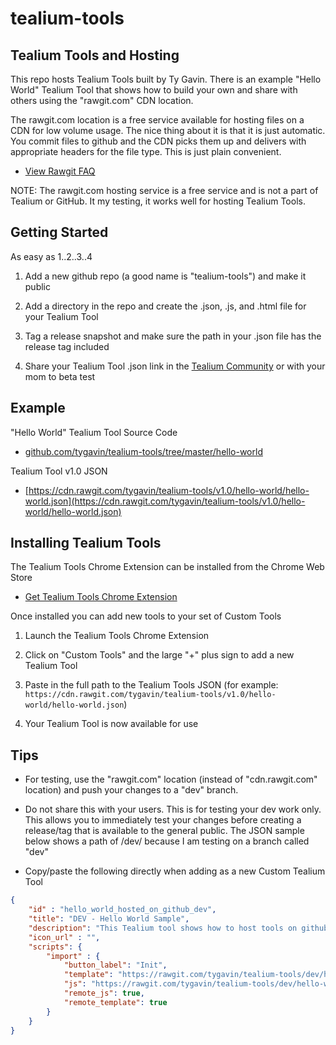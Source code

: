 # tealium-tools

## Tealium Tools and Hosting

This repo hosts Tealium Tools built by Ty Gavin.  There is an example "Hello World" Tealium Tool that shows how to build your own and share with others using the "rawgit.com" CDN location.

The rawgit.com location is a free service available for hosting files on a CDN for low volume usage.  The nice thing about it is that it is just automatic.  You commit files to github and the CDN picks them up and delivers with appropriate headers for the file type.  This is just plain convenient.

* [View Rawgit FAQ](https://rawgit.com/faq)

NOTE: The rawgit.com hosting service is a free service and is not a part of Tealium or GitHub.  It my testing, it works well for hosting Tealium Tools.


## Getting Started

As easy as 1..2..3..4

1. Add a new github repo (a good name is "tealium-tools") and make it public

2. Add a directory in the repo and create the .json, .js, and .html file for your Tealium Tool

3. Tag a release snapshot and make sure the path in your .json file has the release tag included

4. Share your Tealium Tool .json link in the [Tealium Community](https://community.tealiumiq.com/) or with your mom to beta test


## Example

"Hello World" Tealium Tool Source Code

* [github.com/tygavin/tealium-tools/tree/master/hello-world](https://github.com/tygavin/tealium-tools/tree/master/hello-world)

Tealium Tool v1.0 JSON
 
* [https://cdn.rawgit.com/tygavin/tealium-tools/v1.0/hello-world/hello-world.json](https://cdn.rawgit.com/tygavin/tealium-tools/v1.0/hello-world/hello-world.json)


## Installing Tealium Tools

The Tealium Tools Chrome Extension can be installed from the Chrome Web Store

* [Get Tealium Tools Chrome Extension](https://chrome.google.com/webstore/detail/tealium-tools/gidnphnamcemailggkemcgclnjeeokaa?hl=en-US)

Once installed you can add new tools to your set of Custom Tools

1. Launch the Tealium Tools Chrome Extension

2. Click on "Custom Tools" and the large "+" plus sign to add a new Tealium Tool

3. Paste in the full path to the Tealium Tools JSON (for example: `https://cdn.rawgit.com/tygavin/tealium-tools/v1.0/hello-world/hello-world.json`)

4. Your Tealium Tool is now available for use


## Tips

* For testing, use the "rawgit.com" location (instead of "cdn.rawgit.com" location) and push your changes to a "dev" branch.

* Do not share this with your users.  This is for testing your dev work only.  This allows you to immediately test your changes before creating a release/tag that is available to the general public.  The JSON sample below shows a path of /dev/ because I am testing on a branch called "dev"

* Copy/paste the following directly when adding as a new Custom Tealium Tool

```json
{
    "id" : "hello_world_hosted_on_github_dev",
    "title": "DEV - Hello World Sample",
    "description": "This Tealium tool shows how to host tools on github (cdn.rawgit.com)",
    "icon_url" : "",
    "scripts": {
        "import" : {
            "button_label": "Init",
            "template": "https://rawgit.com/tygavin/tealium-tools/dev/hello-world/hello-world.html",
            "js": "https://rawgit.com/tygavin/tealium-tools/dev/hello-world/hello-world.js",
            "remote_js": true,
            "remote_template": true
        }
    }
}
```
